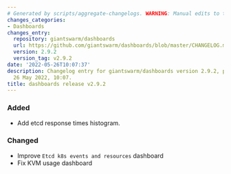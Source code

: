 ```yaml
---
# Generated by scripts/aggregate-changelogs. WARNING: Manual edits to this files will be overwritten.
changes_categories:
- Dashboards
changes_entry:
  repository: giantswarm/dashboards
  url: https://github.com/giantswarm/dashboards/blob/master/CHANGELOG.md#292---2022-05-26
  version: 2.9.2
  version_tag: v2.9.2
date: '2022-05-26T10:07:37'
description: Changelog entry for giantswarm/dashboards version 2.9.2, published on
  26 May 2022, 10:07.
title: dashboards release v2.9.2
---
```


### Added
- Add etcd response times histogram.
### Changed
- Improve `Etcd k8s events and resources` dashboard
- Fix KVM usage dashboard

